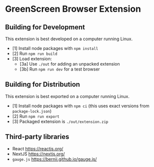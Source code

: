 # GreenScreen Browser Extension

## Building for Development

This extension is best developed on a computer running Linux.

* [1] Install node packages with `npm install`
* [2] Run `npm run build`
* [3] Load extension:
    * [3a] Use `./out` for adding an unpacked extension
    * [3b] Run `npm run dev` for a test browser

## Building for Distribution

This extension is best exported on a computer running Linux.

* [1] Install node packages with `npm ci` (this uses exact versions from `package-lock.json`)
* [2] Run `npm run export`
* [3] Packaged extension is `./out/extension.zip`

## Third-party libraries

* React https://reactjs.org/
* NextJS https://nextjs.org/
* `gauge.js` https://bernii.github.io/gauge.js/

